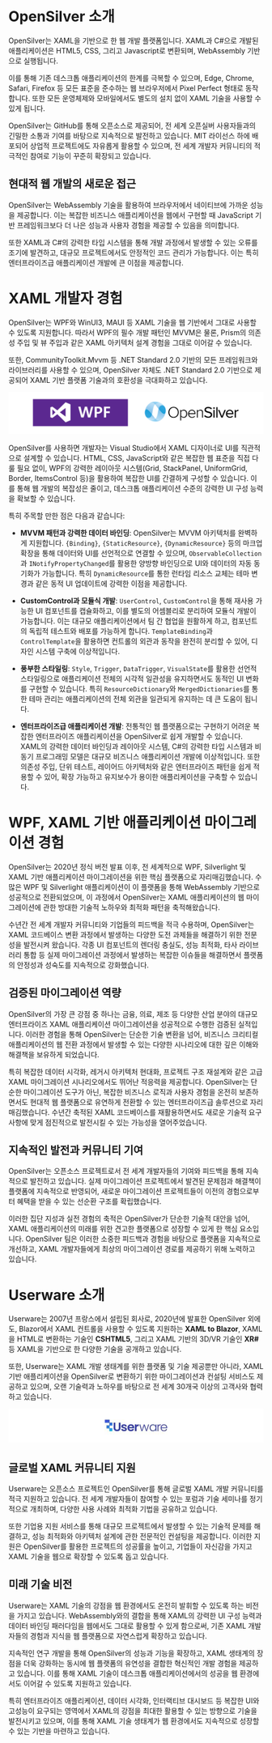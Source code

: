 # OpenSilver 소개
OpenSilver는 XAML을 기반으로 한 웹 개발 플랫폼입니다. XAML과 C#으로 개발된 애플리케이션은 HTML5, CSS, 그리고 Javascript로 변환되며, WebAssembly 기반으로 실행됩니다.

이를 통해 기존 데스크톱 애플리케이션의 한계를 극복할 수 있으며, Edge, Chrome, Safari, Firefox 등 모든 표준을 준수하는 웹 브라우저에서 Pixel Perfect 형태로 동작합니다. 또한 모든 운영체제와 모바일에서도 별도의 설치 없이 XAML 기술을 사용할 수 있게 됩니다.

OpenSilver는 GitHub를 통해 오픈소스로 제공되어, 전 세계 오픈실버 사용자들과의 긴밀한 소통과 기여를 바탕으로 지속적으로 발전하고 있습니다. MIT 라이선스 하에 배포되어 상업적 프로젝트에도 자유롭게 활용할 수 있으며, 전 세계 개발자 커뮤니티의 적극적인 참여로 기능이 꾸준히 확장되고 있습니다.

## 현대적 웹 개발의 새로운 접근
OpenSilver는 WebAssembly 기술을 활용하여 브라우저에서 네이티브에 가까운 성능을 제공합니다. 이는 복잡한 비즈니스 애플리케이션을 웹에서 구현할 때 JavaScript 기반 프레임워크보다 더 나은 성능과 사용자 경험을 제공할 수 있음을 의미합니다.

또한 XAML과 C#의 강력한 타입 시스템을 통해 개발 과정에서 발생할 수 있는 오류를 조기에 발견하고, 대규모 프로젝트에서도 안정적인 코드 관리가 가능합니다. 이는 특히 엔터프라이즈급 애플리케이션 개발에 큰 이점을 제공합니다.

# XAML 개발자 경험
 
OpenSilver는 WPF와 WinUI3, MAUI 등 XAML 기술을 웹 기반에서 그대로 사용할 수 있도록 지원합니다. 따라서 WPF의 필수 개발 패턴인 MVVM은 물론, Prism의 의존성 주입 및 뷰 주입과 같은 XAML 아키텍처 설계 경험을 그대로 이어갈 수 있습니다. 

또한, CommunityToolkit.Mvvm 등 .NET Standard 2.0 기반의 모든 프레임워크와 라이브러리를 사용할 수 있으며, OpenSilver 자체도 .NET Standard 2.0 기반으로 제공되어 XAML 기반 플랫폼 기술과의 호환성을 극대화하고 있습니다.

![image](https://raw.githubusercontent.com/UserwareDocumentation/userware-docs/main/images/5901bcf89ae64ebda5d33ea6b58f5cde.png)

OpenSilver를 사용하면 개발자는 Visual Studio에서 XAML 디자이너로 UI를 직관적으로 설계할 수 있습니다. HTML, CSS, JavaScript와 같은 복잡한 웹 표준을 직접 다룰 필요 없이, WPF의 강력한 레이아웃 시스템(Grid, StackPanel, UniformGrid, Border, ItemsControl 등)을 활용하여 복잡한 UI를 간결하게 구성할 수 있습니다. 이를 통해 웹 개발의 복잡성은 줄이고, 데스크톱 애플리케이션 수준의 강력한 UI 구성 능력을 확보할 수 있습니다.

특히 주목할 만한 점은 다음과 같습니다:

- **MVVM 패턴과 강력한 데이터 바인딩**: OpenSilver는 MVVM 아키텍처를 완벽하게 지원합니다. `{Binding}`, `{StaticResource}`, `{DynamicResource}` 등의 마크업 확장을 통해 데이터와 UI를 선언적으로 연결할 수 있으며, `ObservableCollection`과 `INotifyPropertyChanged`를 활용한 양방향 바인딩으로 UI와 데이터의 자동 동기화가 가능합니다. 특히 `DynamicResource`를 통한 런타임 리소스 교체는 테마 변경과 같은 동적 UI 업데이트에 강력한 이점을 제공합니다.

- **CustomControl과 모듈식 개발**: `UserControl`, `CustomControl`을 통해 재사용 가능한 UI 컴포넌트를 캡슐화하고, 이를 별도의 어셈블리로 분리하여 모듈식 개발이 가능합니다. 이는 대규모 애플리케이션에서 팀 간 협업을 원활하게 하고, 컴포넌트의 독립적 테스트와 배포를 가능하게 합니다. `TemplateBinding`과 `ControlTemplate`을 활용하면 컨트롤의 외관과 동작을 완전히 분리할 수 있어, 디자인 시스템 구축에 이상적입니다.

- **풍부한 스타일링**: `Style`, `Trigger`, `DataTrigger`, `VisualState`를 활용한 선언적 스타일링으로 애플리케이션 전체의 시각적 일관성을 유지하면서도 동적인 UI 변화를 구현할 수 있습니다. 특히 `ResourceDictionary`와 `MergedDictionaries`를 통한 테마 관리는 애플리케이션의 전체 외관을 일관되게 유지하는 데 큰 도움이 됩니다.

- **엔터프라이즈급 애플리케이션 개발**: 전통적인 웹 플랫폼으로는 구현하기 어려운 복잡한 엔터프라이즈 애플리케이션을 OpenSilver로 쉽게 개발할 수 있습니다. XAML의 강력한 데이터 바인딩과 레이아웃 시스템, C#의 강력한 타입 시스템과 비동기 프로그래밍 모델은 대규모 비즈니스 애플리케이션 개발에 이상적입니다. 또한 의존성 주입, 단위 테스트, 레이어드 아키텍처와 같은 엔터프라이즈 패턴을 쉽게 적용할 수 있어, 확장 가능하고 유지보수가 용이한 애플리케이션을 구축할 수 있습니다.

# WPF, XAML 기반 애플리케이션 마이그레이션 경험

OpenSilver는 2020년 정식 버전 발표 이후, 전 세계적으로 WPF, Silverlight 및 XAML 기반 애플리케이션 마이그레이션을 위한 핵심 플랫폼으로 자리매김했습니다. 수많은 WPF 및 Silverlight 애플리케이션이 이 플랫폼을 통해 WebAssembly 기반으로 성공적으로 전환되었으며, 이 과정에서 OpenSilver는 XAML 애플리케이션의 웹 마이그레이션에 관한 방대한 기술적 노하우와 최적화 패턴을 축적해왔습니다.

수년간 전 세계 개발자 커뮤니티와 기업들의 피드백을 적극 수용하며, OpenSilver는 XAML 코드베이스 변환 과정에서 발생하는 다양한 도전 과제들을 해결하기 위한 전문성을 발전시켜 왔습니다. 각종 UI 컴포넌트의 렌더링 충실도, 성능 최적화, 타사 라이브러리 통합 등 실제 마이그레이션 과정에서 발생하는 복잡한 이슈들을 해결하면서 플랫폼의 안정성과 성숙도를 지속적으로 강화했습니다.

## 검증된 마이그레이션 역량

OpenSilver의 가장 큰 강점 중 하나는 금융, 의료, 제조 등 다양한 산업 분야의 대규모 엔터프라이즈 XAML 애플리케이션 마이그레이션을 성공적으로 수행한 검증된 실적입니다. 이러한 경험을 통해 OpenSilver는 단순한 기술 변환을 넘어, 비즈니스 크리티컬 애플리케이션의 웹 전환 과정에서 발생할 수 있는 다양한 시나리오에 대한 깊은 이해와 해결책을 보유하게 되었습니다.

특히 복잡한 데이터 시각화, 레거시 아키텍처 현대화, 프로젝트 구조 재설계와 같은 고급 XAML 마이그레이션 시나리오에서도 뛰어난 적응력을 제공합니다. OpenSilver는 단순한 마이그레이션 도구가 아닌, 복잡한 비즈니스 로직과 사용자 경험을 온전히 보존하면서도 현대적 웹 플랫폼으로 유연하게 전환할 수 있는 엔터프라이즈급 솔루션으로 자리매김했습니다. 수년간 축적된 XAML 코드베이스를 재활용하면서도 새로운 기술적 요구사항에 맞게 점진적으로 발전시킬 수 있는 가능성을 열어주었습니다.

## 지속적인 발전과 커뮤니티 기여

OpenSilver는 오픈소스 프로젝트로서 전 세계 개발자들의 기여와 피드백을 통해 지속적으로 발전하고 있습니다. 실제 마이그레이션 프로젝트에서 발견된 문제점과 해결책이 플랫폼에 지속적으로 반영되어, 새로운 마이그레이션 프로젝트들이 이전의 경험으로부터 혜택을 받을 수 있는 선순환 구조를 확립했습니다.

이러한 집단 지성과 실전 경험의 축적은 OpenSilver가 단순한 기술적 대안을 넘어, XAML 애플리케이션의 미래를 위한 견고한 플랫폼으로 성장할 수 있게 한 핵심 요소입니다. OpenSilver 팀은 이러한 소중한 피드백과 경험을 바탕으로 플랫폼을 지속적으로 개선하고, XAML 개발자들에게 최상의 마이그레이션 경로를 제공하기 위해 노력하고 있습니다.

# Userware 소개

Userware는 2007년 프랑스에서 설립된 회사로, 2020년에 발표한 OpenSilver 외에도, Blazor에서 XAML 컨트롤을 사용할 수 있도록 지원하는 **XAML to Blazor**, XAML을 HTML로 변환하는 기술인 **CSHTML5**, 그리고 XAML 기반의 3D/VR 기술인 **XR#** 등 XAML을 기반으로 한 다양한 기술을 공개하고 있습니다.

또한, Userware는 XAML 개발 생태계를 위한 플랫폼 및 기술 제공뿐만 아니라, XAML 기반 애플리케이션을 OpenSilver로 변환하기 위한 마이그레이션과 컨설팅 서비스도 제공하고 있으며, 오랜 기술력과 노하우를 바탕으로 전 세계 30개국 이상의 고객사와 협력하고 있습니다.

![image](https://raw.githubusercontent.com/UserwareDocumentation/userware-docs/main/images/604e50ae32954394983ed41dbee25ab8.png)

## 글로벌 XAML 커뮤니티 지원

Userware는 오픈소스 프로젝트인 OpenSilver를 통해 글로벌 XAML 개발 커뮤니티를 적극 지원하고 있습니다. 전 세계 개발자들이 참여할 수 있는 포럼과 기술 세미나를 정기적으로 개최하며, 다양한 사용 사례와 최적화 기법을 공유하고 있습니다.

또한 기업용 지원 서비스를 통해 대규모 프로젝트에서 발생할 수 있는 기술적 문제를 해결하고, 성능 최적화와 아키텍처 설계에 관한 전문적인 컨설팅을 제공합니다. 이러한 지원은 OpenSilver를 활용한 프로젝트의 성공률을 높이고, 기업들이 자신감을 가지고 XAML 기술을 웹으로 확장할 수 있도록 돕고 있습니다.

## 미래 기술 비전

Userware는 XAML 기술의 강점을 웹 환경에서도 온전히 발휘할 수 있도록 하는 비전을 가지고 있습니다. WebAssembly와의 결합을 통해 XAML의 강력한 UI 구성 능력과 데이터 바인딩 패러다임을 웹에서도 그대로 활용할 수 있게 함으로써, 기존 XAML 개발자들의 경험과 지식을 웹 플랫폼으로 자연스럽게 확장하고 있습니다.

지속적인 연구 개발을 통해 OpenSilver의 성능과 기능을 확장하고, XAML 생태계의 장점을 더욱 강화하는 동시에 웹 플랫폼의 유연성을 결합한 혁신적인 개발 경험을 제공하고 있습니다. 이를 통해 XAML 기술이 데스크톱 애플리케이션에서의 성공을 웹 환경에서도 이어갈 수 있도록 지원하고 있습니다.

특히 엔터프라이즈 애플리케이션, 데이터 시각화, 인터랙티브 대시보드 등 복잡한 UI와 고성능이 요구되는 영역에서 XAML의 강점을 최대한 활용할 수 있는 방향으로 기술을 발전시키고 있으며, 이를 통해 XAML 기술 생태계가 웹 환경에서도 지속적으로 성장할 수 있는 기반을 마련하고 있습니다.